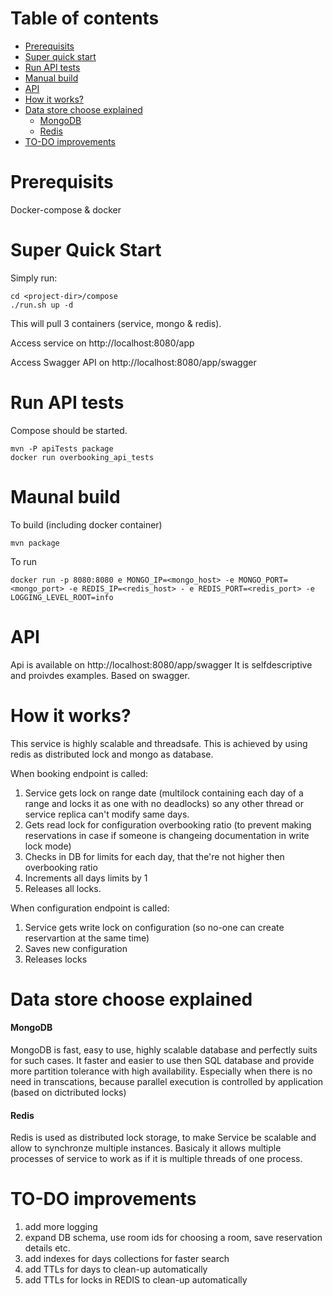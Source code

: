# Table of contents

* [Prerequisits](#prerequisits)
* [Super quick start](#super-quick-start)
* [Run API tests](#run-api-tests)
* [Manual build](#manual-build)
* [API](#api)
* [How it works?](#how-it-works?)
* [Data store choose explained](#data-store-choose-explained)
  * [MongoDB](#mongodb)
  * [Redis](#redis)
* [TO-DO improvements](#to-do-improvements)

# Prerequisits
Docker-compose & docker

# Super Quick Start

Simply run:
```
cd <project-dir>/compose
./run.sh up -d
```
This will pull 3 containers (service, mongo & redis).

Access service on http://localhost:8080/app

Access Swagger API on http://localhost:8080/app/swagger

# Run API tests

Compose should be started.

```
mvn -P apiTests package
docker run overbooking_api_tests
```


# Maunal build
To build (including docker container)
```
mvn package
```
To run 
```
docker run -p 8080:8080 e MONGO_IP=<mongo_host> -e MONGO_PORT=<mongo_port> -e REDIS_IP=<redis_host> - e REDIS_PORT=<redis_port> -e LOGGING_LEVEL_ROOT=info
```

# API
Api is available on http://localhost:8080/app/swagger
It is selfdescriptive and proivdes examples. Based on swagger.

# How it works?
This service is highly scalable and threadsafe. This is achieved by using redis as distributed lock and mongo as database.

When booking endpoint is called:
1. Service gets lock on range date (multilock containing each day of a range and locks it as one with no deadlocks) so any other thread or service replica can't modify same days.
2. Gets read lock for configuration overbooking ratio (to prevent making reservations in case if someone is changeing documentation in write lock mode)
3. Checks in DB for limits for each day, that the're not higher then overbooking ratio
4. Increments all days limits by 1
5. Releases all locks.

When configuration endpoint is called:
1. Service gets write lock on configuration (so no-one can create reservartion at the same time)
2. Saves new configuration
3. Releases locks

# Data store choose explained
#### MongoDB
MongoDB is fast, easy to use, highly scalable database and perfectly suits for such cases. It faster and easier to use then SQL database and provide more partition tolerance with high availability. Especially when there is no need in transcations, because parallel execution is controlled by application (based on dictributed locks)

#### Redis
Redis is used as distributed lock storage, to make Service be scalable and allow to synchronze multiple instances. Basicaly it allows multiple processes of service to work as if it is multiple threads of one process.

# TO-DO improvements

1. add more logging
2. expand DB schema, use room ids for choosing a room, save reservation details etc.
3. add indexes for days collections for faster search
4. add TTLs for days to clean-up automatically
5. add TTLs for locks in REDIS to clean-up automatically
